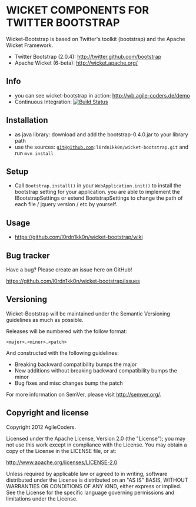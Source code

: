 WICKET COMPONENTS FOR TWITTER BOOTSTRAP
=======================================

Wicket-Bootstrap is based on Twitter's toolkit (bootstrap) and the Apache Wicket Framework.

* Twitter Bootstrap (2.0.4): http://twitter.github.com/bootstrap
* Apache Wicket (6-beta): http://wicket.apache.org/

Info
----

* you can see wicket-bootstrap in action: http://wb.agile-coders.de/demo
* Continuous Integration: [![Build Status](https://buildhive.cloudbees.com/job/l0rdn1kk0n/job/wicket-bootstrap/badge/icon)](https://buildhive.cloudbees.com/job/l0rdn1kk0n/job/wicket-bootstrap/)

Installation
------------

* as java library:
  download and add the bootstrap-0.4.0.jar to your library path
* use the sources: <code>git@github.com:l0rdn1kk0n/wicket-bootstrap.git</code> and run `mvn install`

Setup
-----

+ Call `Bootstrap.install()` in your `WebApplication.init()` to install the bootstrap setting for your application.
  you are able to implement the IBootstrapSettings or extend BootstrapSettings to change the path of each file / jquery version / etc by yourself.


Usage
-----

* https://github.com/l0rdn1kk0n/wicket-bootstrap/wiki


Bug tracker
-----------

Have a bug? Please create an issue here on GitHub!

https://github.com/l0rdn1kk0n/wicket-bootstrap/issues


Versioning
----------

Wicket-Bootstrap will be maintained under the Semantic Versioning guidelines as much as possible.

Releases will be numbered with the follow format:

`<major>.<minor>.<patch>`

And constructed with the following guidelines:

* Breaking backward compatibility bumps the major
* New additions without breaking backward compatibility bumps the minor
* Bug fixes and misc changes bump the patch

For more information on SemVer, please visit http://semver.org/.


Copyright and license
---------------------

Copyright 2012 AgileCoders.

Licensed under the Apache License, Version 2.0 (the "License");
you may not use this work except in compliance with the License.
You may obtain a copy of the License in the LICENSE file, or at:

   http://www.apache.org/licenses/LICENSE-2.0

Unless required by applicable law or agreed to in writing, software
distributed under the License is distributed on an "AS IS" BASIS,
WITHOUT WARRANTIES OR CONDITIONS OF ANY KIND, either express or implied.
See the License for the specific language governing permissions and
limitations under the License.